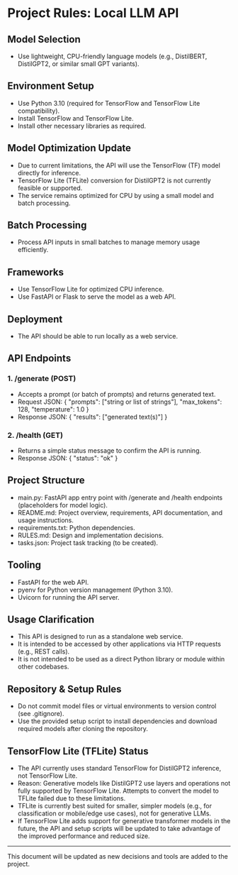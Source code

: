 # Project Rules: Local LLM API

## Model Selection
- Use lightweight, CPU-friendly language models (e.g., DistilBERT, DistilGPT2, or similar small GPT variants).

## Environment Setup
- Use Python 3.10 (required for TensorFlow and TensorFlow Lite compatibility).
- Install TensorFlow and TensorFlow Lite.
- Install other necessary libraries as required.

## Model Optimization Update
- Due to current limitations, the API will use the TensorFlow (TF) model directly for inference.
- TensorFlow Lite (TFLite) conversion for DistilGPT2 is not currently feasible or supported.
- The service remains optimized for CPU by using a small model and batch processing.

## Batch Processing
- Process API inputs in small batches to manage memory usage efficiently.

## Frameworks
- Use TensorFlow Lite for optimized CPU inference.
- Use FastAPI or Flask to serve the model as a web API.

## Deployment
- The API should be able to run locally as a web service.

## API Endpoints

### 1. /generate (POST)
- Accepts a prompt (or batch of prompts) and returns generated text.
- Request JSON:
  {
    "prompts": ["string or list of strings"],
    "max_tokens": 128,
    "temperature": 1.0
  }
- Response JSON:
  {
    "results": ["generated text(s)"]
  }

### 2. /health (GET)
- Returns a simple status message to confirm the API is running.
- Response JSON:
  {
    "status": "ok"
  }

## Project Structure
- main.py: FastAPI app entry point with /generate and /health endpoints (placeholders for model logic).
- README.md: Project overview, requirements, API documentation, and usage instructions.
- requirements.txt: Python dependencies.
- RULES.md: Design and implementation decisions.
- tasks.json: Project task tracking (to be created).

## Tooling
- FastAPI for the web API.
- pyenv for Python version management (Python 3.10).
- Uvicorn for running the API server.

## Usage Clarification
- This API is designed to run as a standalone web service.
- It is intended to be accessed by other applications via HTTP requests (e.g., REST calls).
- It is not intended to be used as a direct Python library or module within other codebases.

## Repository & Setup Rules
- Do not commit model files or virtual environments to version control (see .gitignore).
- Use the provided setup script to install dependencies and download required models after cloning the repository.

## TensorFlow Lite (TFLite) Status
- The API currently uses standard TensorFlow for DistilGPT2 inference, not TensorFlow Lite.
- Reason: Generative models like DistilGPT2 use layers and operations not fully supported by TensorFlow Lite. Attempts to convert the model to TFLite failed due to these limitations.
- TFLite is currently best suited for smaller, simpler models (e.g., for classification or mobile/edge use cases), not for generative LLMs.
- If TensorFlow Lite adds support for generative transformer models in the future, the API and setup scripts will be updated to take advantage of the improved performance and reduced size.

---
This document will be updated as new decisions and tools are added to the project. 